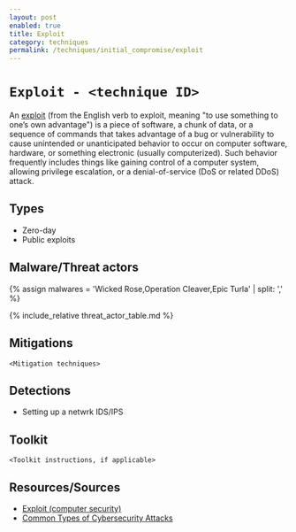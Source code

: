 ```yaml
---
layout: post
enabled: true
title: Exploit
category: techniques
permalink: /techniques/initial_compromise/exploit
---
```

# `Exploit - <technique ID>`

An [exploit](https://en.wikipedia.org/wiki/Exploit_(computer_security)) (from the English verb to exploit, meaning "to use something to one’s own advantage") is a piece of software, a chunk of data, or a sequence of commands that takes advantage of a bug or vulnerability to cause unintended or unanticipated behavior to occur on computer software, hardware, or something electronic (usually computerized). Such behavior frequently includes things like gaining control of a computer system, allowing privilege escalation, or a denial-of-service (DoS or related DDoS) attack.

## Types

* Zero-day
* Public exploits

## Malware/Threat actors

{% assign malwares = 'Wicked Rose,Operation Cleaver,Epic Turla' | split: ',' %}

{% include_relative threat_actor_table.md %}

## Mitigations

`<Mitigation techniques>`

## Detections

* Setting up a netwrk IDS/IPS

## Toolkit

`<Toolkit instructions, if applicable>`

## Resources/Sources

* [Exploit (computer security)](https://en.wikipedia.org/wiki/Exploit_(computer_security))
* [Common Types of Cybersecurity Attacks](https://www.rapid7.com/fundamentals/types-of-attacks/)

